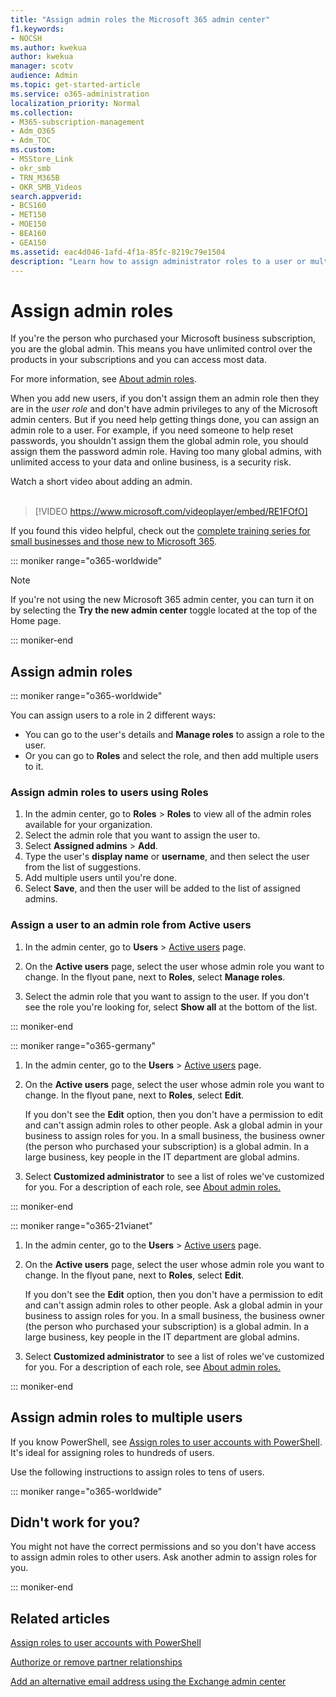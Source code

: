 ```yaml
---
title: "Assign admin roles the Microsoft 365 admin center"
f1.keywords:
- NOCSH
ms.author: kwekua
author: kwekua
manager: scotv
audience: Admin
ms.topic: get-started-article
ms.service: o365-administration
localization_priority: Normal
ms.collection: 
- M365-subscription-management
- Adm_O365
- Adm_TOC
ms.custom:
- MSStore_Link
- okr_smb
- TRN_M365B
- OKR_SMB_Videos
search.appverid:
- BCS160
- MET150
- MOE150
- BEA160
- GEA150
ms.assetid: eac4d046-1afd-4f1a-85fc-8219c79e1504
description: "Learn how to assign administrator roles to a user or multiple users in your business so that they can perform specific tasks in the admin center."
---
```


# Assign admin roles

If you're the person who purchased your Microsoft business subscription, you are the global admin. This means you have unlimited control over the products in your subscriptions and you can access most data.

For more information, see [About admin roles](about-admin-roles.md).

When you add new users, if you don't assign them an admin role then they are in the *user role* and don't have admin privileges to any of the Microsoft admin centers. But if you need help getting things done, you can assign an admin role to a user. For example, if you need someone to help reset passwords, you shouldn't assign them the global admin role, you should assign them the password admin role. Having too many global admins, with unlimited access to your data and online business, is a security risk.

Watch a short video about adding an admin.<br><br>

> [!VIDEO https://www.microsoft.com/videoplayer/embed/RE1FOfO] 

If you found this video helpful, check out the [complete training series for small businesses and those new to Microsoft 365](https://support.office.com/article/6ab4bbcd-79cf-4000-a0bd-d42ce4d12816).

::: moniker range="o365-worldwide"

> [!NOTE]
> If you're not using the new Microsoft 365 admin center, you can turn it on by selecting the **Try the new admin center** toggle located at the top of the Home page.

::: moniker-end

## Assign admin roles 

::: moniker range="o365-worldwide"

You can assign users to a role in 2 different ways:

- You can go to the user's details and **Manage roles** to assign a role to the user.
- Or you can go to **Roles** and select the role, and then add multiple users to it.

### Assign admin roles to users using Roles

1. In the admin center, go to **Roles** > **Roles** to view all of the admin roles available for your organization.
2. Select the admin role that you want to assign the user to.
3. Select **Assigned admins** > **Add**.
4. Type the user's **display name** or **username**, and then select the user from the list of suggestions.
5. Add multiple users until you're done.
6. Select **Save**, and then the user will be added to the list of assigned admins.

### Assign a user to an admin role from Active users

1. In the admin center, go to **Users** > [Active users](https://go.microsoft.com/fwlink/p/?linkid=834822) page.

2. On the **Active users** page, select the user whose admin role you want to change. In the flyout pane, next to **Roles**, select **Manage roles**.

3. Select the admin role that you want to assign to the user. If you don't see the role you're looking for, select **Show all** at the bottom of the list.

::: moniker-end

::: moniker range="o365-germany"

1. In the admin center, go to the **Users** > <a href="https://go.microsoft.com/fwlink/p/?linkid=847686" target="_blank">Active users</a> page.

2. On the **Active users** page, select the user whose admin role you want to change. In the flyout pane, next to **Roles**, select **Edit**. 

    If you don't see the **Edit** option, then you don't have a permission to edit and can't assign admin roles to other people. Ask a global admin in your business to assign roles for you. In a small business, the business owner (the person who purchased your subscription) is a global admin. In a large business, key people in the IT department are global admins.

3. Select **Customized administrator** to see a list of roles we've customized for you. For a description of each role, see [About admin roles.](about-admin-roles.md)

::: moniker-end

::: moniker range="o365-21vianet"

1. In the admin center, go to the **Users** > <a href="https://go.microsoft.com/fwlink/p/?linkid=850628" target="_blank">Active users</a> page.

2. On the **Active users** page, select the user whose admin role you want to change. In the flyout pane, next to **Roles**, select **Edit**. 

    If you don't see the **Edit** option, then you don't have a permission to edit and can't assign admin roles to other people. Ask a global admin in your business to assign roles for you. In a small business, the business owner (the person who purchased your subscription) is a global admin. In a large business, key people in the IT department are global admins.

3. Select **Customized administrator** to see a list of roles we've customized for you. For a description of each role, see [About admin roles.](about-admin-roles.md)

::: moniker-end


## Assign admin roles to multiple users

If you know PowerShell, see [Assign roles to user accounts with PowerShell](https://go.microsoft.com/fwlink/?linkid=854257). It's ideal for assigning roles to hundreds of users.
  
Use the following instructions to assign roles to tens of users.

::: moniker range="o365-worldwide"


## Didn't work for you?

You might not have the correct permissions and so you don't have access to assign admin roles to other users. Ask another admin to assign roles for you.

::: moniker-end

## Related articles

[Assign roles to user accounts with PowerShell](https://docs.microsoft.com/office365/enterprise/powershell/assign-roles-to-user-accounts-with-office-365-powershell)

[Authorize or remove partner relationships](https://support.office.com/article/201ccb3b-6011-4bf1-a6b2-84e7cc1ee2d0.aspx)

[Add an alternative email address using the Exchange admin center](https://docs.microsoft.com/Exchange/recipients/user-mailboxes/email-addresses?view=exchserver-2019#add-an-email-address-to-a-user-mailbox)

